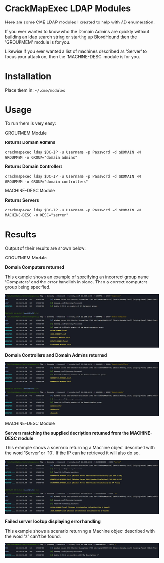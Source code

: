 # CrackMapExec LDAP Modules
Here are some CME LDAP modules I created to help with AD enumeration. 

If you ever wanted to know who the Domain Admins are quickly without building an ldap search string or starting up BloodHound then the 'GROUPMEM' module is for you. 

Likewise if you ever wanted a list of machines described as 'Server' to focus your attack on, then the 'MACHINE-DESC' module is for you. 

# Installation

Place them in: `~/.cme/modules`

# Usage

To run them is very easy:

GROUPMEM Module

**Returns Domain Admins**

`crackmapexec ldap $DC-IP -u Username -p Password -d $DOMAIN -M GROUPMEM -o GROUP="domain admins"`

**Returns Domain Controllers**

`crackmapexec ldap $DC-IP -u Username -p Password -d $DOMAIN -M GROUPMEM -o GROUP="domain controllers"`

MACHINE-DESC Module

**Returns Servers**

`crackmapexec ldap $DC-IP -u Username -p Password -d $DOMAIN -M MACHINE-DESC -o DESC="server"`

# Results

Output of their results are shown below:

GROUPMEM Module

**Domain Computers returned**

This example shows an example of specifying an incorrect group name 'Computers' and the error handlinh in place. 
Then a correct computers group being specified.

<img alt="da" src="/images/COMPUTERS.jpg"/>

**Domain Controllers and Domain Admins returned**

<img alt="da" src="/images/DCDA.jpg"/>

MACHINE-DESC Module

**Servers matching the supplied decription returned from the MACHINE-DESC module**

This example shows a scenario returning a Machine object described with the word 'Server' or '10'. 
If the IP can be retrieved it will also do so.

<img alt="da" src="/images/MACHINE-DESC.jpg"/>

**Failed server lookup displaying error handling**

This example shows a scenario returning a Machine object described with the word 'z' can't be found. 

<img alt="da" src="/images/MACHINE-DESC-FAIL.jpg"/>
